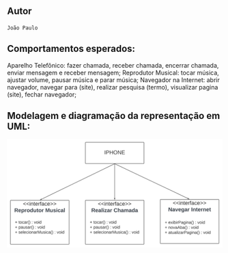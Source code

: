 ## Autor

    João Paulo

## Comportamentos esperados:

  Aparelho Telefônico: fazer chamada, receber chamada, encerrar chamada, enviar mensagem e receber mensagem;
  Reprodutor Musical: tocar música, ajustar volume, pausar música e parar música;
  Navegador na Internet: abrir navegador, navegar para (site), realizar pesquisa (termo), visualizar pagina (site), fechar navegador;
  
## Modelagem e diagramação da representação em UML:

![DiagramaIphone](DiagramaIphone.png)
